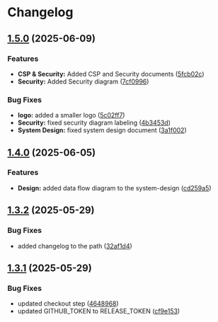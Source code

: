 # Changelog

## [1.5.0](https://github.com/phylax-iam-root/phylax_design/compare/v1.4.0...v1.5.0) (2025-06-09)


### Features

* **CSP & Security:** Added CSP and Security documents ([5fcb02c](https://github.com/phylax-iam-root/phylax_design/commit/5fcb02c26a1d9db3ddd7b87a001e344039aaf084))
* **Security:** Added Security diagram ([7cf0996](https://github.com/phylax-iam-root/phylax_design/commit/7cf0996d797687c012089a1f29a34b97c9096def))


### Bug Fixes

* **logo:** added a smaller logo ([5c02ff7](https://github.com/phylax-iam-root/phylax_design/commit/5c02ff7e1a59e3c1db50babc85fd2ca19c0ecf4d))
* **Security:** fixed security diagram labeling ([4b3453d](https://github.com/phylax-iam-root/phylax_design/commit/4b3453d1d227b1805fa9d45deb85dd96ad8ea0e0))
* **System Design:** fixed system design document ([3a1f002](https://github.com/phylax-iam-root/phylax_design/commit/3a1f0027275444f1f0276f0125b462e1794f2c31))

## [1.4.0](https://github.com/Pragyanshu-rai/phylax_design/compare/v1.3.2...v1.4.0) (2025-06-05)


### Features

* **Design:** added data flow diagram to the system-design ([cd259a5](https://github.com/Pragyanshu-rai/phylax_design/commit/cd259a5bca231f6ad319af611e81233ea430d0c4))

## [1.3.2](https://github.com/Pragyanshu-rai/phylax_design/compare/v1.3.1...v1.3.2) (2025-05-29)


### Bug Fixes

* added changelog to the path ([32af1d4](https://github.com/Pragyanshu-rai/phylax_design/commit/32af1d4363105b4483defdc936a1deb45609fff6))

## [1.3.1](https://github.com/Pragyanshu-rai/phylax_design/compare/v1.3.0...v1.3.1) (2025-05-29)


### Bug Fixes

* updated checkout step ([4648968](https://github.com/Pragyanshu-rai/phylax_design/commit/4648968465ac9f038344f0b63ce8d449a8409380))
* updated GITHUB_TOKEN to RELEASE_TOKEN ([cf9e153](https://github.com/Pragyanshu-rai/phylax_design/commit/cf9e1536c282ef1a35fdd43b9d18ae969ac29b76))
